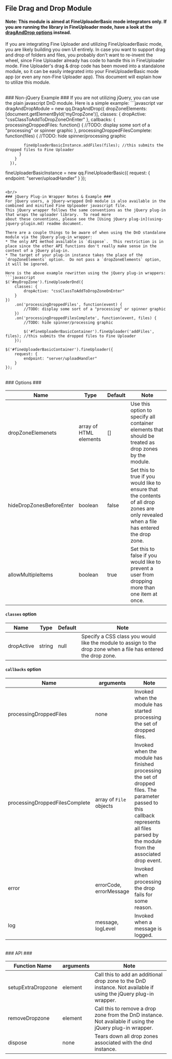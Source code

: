 ## File Drag and Drop Module ##

#### Note: This module is aimed at FineUploaderBasic mode integrators only.  If you are running the library in FineUploader mode, have a look at the [dragAndDrop options](options-fineuploader.md#draganddrop-option-properties) instead. ####

If you are integrating Fine Uploader and utilizing FineUploaderBasic mode, you are likely building you own UI entirely.
In case you want to support drag and drop of folders and files, you probably don't want to re-invent the wheel, since
Fine Uploader already has code to handle this in FineUploader mode.  Fine Uploader's drag & drop code has been moved into
a standalone module, so it can be easily integrated into your FineUploaderBasic mode app (or even any non-Fine Uploader app).
This document will explain how to utilize this module.

<br/>
### Non-jQuery Example ###
If you are not utilizing jQuery, you can use the plain javascript DnD module.  Here is a simple example:
```javascript
var dragAndDropModule = new qq.DragAndDrop({
        dropZoneElements: [document.getElementById('myDropZone')],
        classes: {
          dropActive: "cssClassToAddToDropZoneOnEnter"
        },
        callbacks: {
          processingDroppedFiles: function() {
            //TODO: display some sort of a "processing" or spinner graphic
          },
          processingDroppedFilesComplete: function(files) {
            //TODO: hide spinner/processing graphic

            fineUploaderBasicInstance.addFiles(files); //this submits the dropped files to Fine Uploader
          }
        }
      }),

  fineUploaderBasicInstance = new qq.FineUploaderBasic({
    request: {
        endpoint: "server/uploadHandler"
    }
  });
```

<br/>
### jQuery Plug-in Wrapper Notes & Example ###
For jQuery users, a jQuery-wrapped DnD module is also available in the combined and minified Fine Uplpoader javascript file.
This jQuery wrapper follows the same conventions as the jQuery plug-in that wraps the uploader library.  To read more
about these conventions, please see the [Using jQuery plug-in](using-jquery-plugin.md) readme document.

There are a couple things to be aware of when using the DnD standalone module via the jQuery plug-in wrapper:
* The only API method available is `dispose`.  This restriction is in place since the other API functions don't really make sense in the context of a jQuery plug-in.
* The target of your plug-in instance takes the place of the `dropZoneElements` option.  Do not pass a `dropZoneElements` option, it will be ignored.

Here is the above example rewritten using the jQuery plug-in wrappers:
```javascript
$('#myDropZone').fineUploaderDnd({
    classes: {
        dropActive: "cssClassToAddToDropZoneOnEnter"
    }
})
    .on('processingDroppedFiles', function(event) {
        //TODO: display some sort of a "processing" or spinner graphic
    })
    .on('processingDroppedFilesComplete', function(event, files) {
        //TODO: hide spinner/processing graphic

        $('#fineUploaderBasicContainer').fineUploader('addFiles', files); //this submits the dropped files to Fine Uploader
    });

$('#fineUploaderBasicContainer').fineUploader({
    request: {
        endpoint: "server/uploadHandler"
    }
});
```

<br/>
### Options ###
<table>
    <thead>
        <tr>
            <th>Name</th>
            <th>Type</th>
            <th>Default</th>
            <th>Note</th>
        </tr>
    </thead>
    <tbody>
        <tr>
            <td>dropZoneElemenets</td>
            <td>array of HTML elements</td>
            <td>[]</td>
            <td>Use this option to specify all container elements that should be treated as drop zones by the module.</td>
        </tr>
        <tr>
            <td>hideDropZonesBeforeEnter</td>
            <td>boolean</td>
            <td>false</td>
            <td>Set this to true if you would like to ensure that the contents of all drop zones are only revealed when
            a file has entered the drop zone.</td>
        </tr>
        <tr>
            <td>allowMultipleItems</td>
            <td>boolean</td>
            <td>true</td>
            <td>Set this to false if you would like to prevent a user from dropping more than one item at once.</td>
        </tr>
    </tbody>
</table>

#### `classes` option ###
<table>
    <thead>
        <tr>
            <th>Name</th>
            <th>Type</th>
            <th>Default</th>
            <th>Note</th>
        </tr>
    </thead>
    <tbody>
        <tr>
            <td>dropActive</td>
            <td>string</td>
            <td>null</td>
            <td>Specify a CSS class you would like the module to assign to the drop zone when a file has entered the drop zone.</td>
        </tr>
    </tbody>
</table>

#### `callbacks` option ####
<table>
    <thead>
        <tr>
            <th>Name</th>
            <th>arguments</th>
            <th>Note</th>
        </tr>
    </thead>
    <tbody>
        <tr>
            <td>processingDroppedFiles</td>
            <td>none</td>
            <td>Invoked when the module has started processing the set of dropped files.</td>
        </tr>
        <tr>
            <td>processingDroppedFilesComplete</td>
            <td>array of <code>File</code> objects</td>
            <td>Invoked when the module has finished processing the set of dropped files.  The parameter passed to this
            callback represents all files parsed by the module from the associated drop event.</td>
        </tr>
        <tr>
            <td>error</td>
            <td>errorCode, errorMessage</td>
            <td>Invoked when processing the drop fails for some reason.</td>
        </tr>
        <tr>
            <td>log</td>
            <td>message, logLevel</td>
            <td>Invoked when a message is logged.</td>
        </tr>
    </tbody>
</table>


<br/>
### API ###
<table>
    <thead>
        <tr>
            <th>Function Name</th>
            <th>arguments</th>
            <th>Note</th>
        </tr>
    </thead>
    <tbody>
        <tr>
            <td>setupExtraDropzone</td>
            <td>element</td>
            <td>Call this to add an additional drop zone to the DnD instance.  Not available if using the jQuery plug-in wrapper.</td>
        </tr>
        <tr>
            <td>removeDropzone</td>
            <td>element</td>
            <td>Call this to remove a drop zone from the DnD instance.  Not available if using the jQuery plug-in wrapper.</td>
        </tr>
        <tr>
            <td>dispose</td>
            <td>none</td>
            <td>Tears down all drop zones associated with the dnd instance.</td>
        </tr>
    </tbody>
</table>


